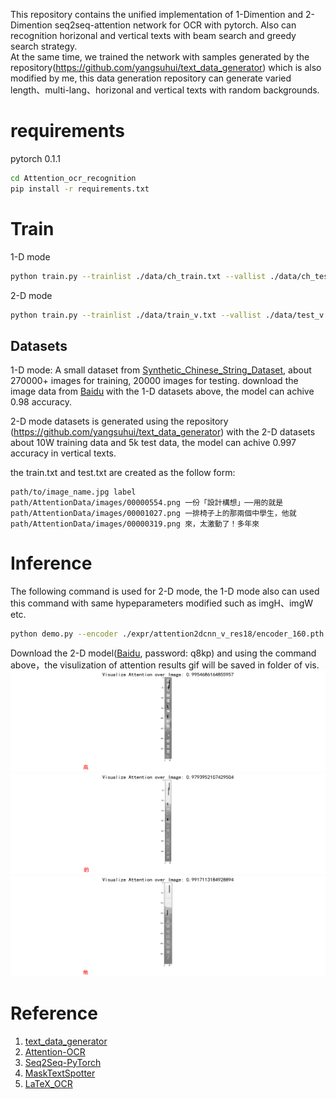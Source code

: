 This repository contains the unified implementation of 1-Dimention and 2-Dimention seq2seq-attention network for OCR with pytorch. Also can recognition horizonal and vertical texts with beam search and greedy search strategy.   
At the same time, we trained the network with samples generated by the repository(https://github.com/yangsuhui/text_data_generator) which is also modified by me, this data generation repository can generate varied length、multi-lang、horizonal and vertical texts with random backgrounds.

# requirements
pytorch 0.1.1  

```bash
cd Attention_ocr_recognition
pip install -r requirements.txt
```

# Train 

1-D mode 
```bash
python train.py --trainlist ./data/ch_train.txt --vallist ./data/ch_test.txt --imgH 32 --imgW 280 --experiment ./expr/attention1dcnn --niter 40 --saveInterval 10 --mode 1D --use_beam_search
```

2-D mode
```bash
python train.py --trainlist ./data/train_v.txt --vallist ./data/test_v.txt --imgH 420 --imgW 420 
```


## Datasets

1-D mode:
A small dataset from [Synthetic_Chinese_String_Dataset](https://github.com/chenjun2hao/caffe_ocr), about 270000+ images for training, 20000 images for testing.
download the image data from [Baidu](https://pan.baidu.com/s/1hIurFJ73XbzL-QG4V-oe0w)
with the 1-D datasets above, the model can achive 0.98 accuracy.

2-D mode datasets is generated using the repository (https://github.com/yangsuhui/text_data_generator)
with the 2-D datasets about 10W training data and 5k test data, the model can achive 0.997 accuracy in vertical texts.

the train.txt and test.txt are created as the follow form:
```
path/to/image_name.jpg label
path/AttentionData/images/00000554.png 一份「設計構想」──用的就是
path/AttentionData/images/00001027.png 一排椅子上的那兩個中學生，他就
path/AttentionData/images/00000319.png 來，太激動了！多年來
```

# Inference
The following command is used for 2-D mode, the 1-D mode also can used this command with same hypeparameters modified such as imgH、imgW etc.
```bash
python demo.py --encoder ./expr/attention2dcnn_v_res18/encoder_160.pth --decoder ./expr/attention2dcnn_v_res18/decoder_160.pth --imgH 420 --imgW 420 --img_path ./test_img/2dimg/00004747.png --use_beam_search
```
Download the 2-D model([Baidu](https://pan.baidu.com/s/1FEfiajq8zUqI5xtd1RI2GA), password: q8kp) and using the command above，the visulization of attention results gif will be saved in folder of vis.
![gif](./vis/00004747_visualization_results.gif)
![gif](./vis/00004923_visualization_results.gif)
![gif](./vis/00004911_visualization_results.gif)

# Reference
1. [text_data_generator](https://github.com/yangsuhui/text_data_generator)
2. [Attention-OCR](https://github.com/chenjun2hao/Attention_ocr.pytorch)
3. [Seq2Seq-PyTorch](https://github.com/MaximumEntropy/Seq2Seq-PyTorch)
4. [MaskTextSpotter](https://github.com/MhLiao/MaskTextSpotter)
5. [LaTeX_OCR](https://github.com/LinXueyuanStdio/LaTeX_OCR)



